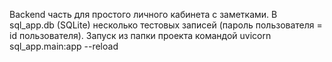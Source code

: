 Backend часть для простого личного кабинета с заметками.
В sql_app.db (SQLite) несколько тестовых записей (пароль пользователя = id пользователя).
Запуск из папки проекта командой uvicorn sql_app.main:app --reload
